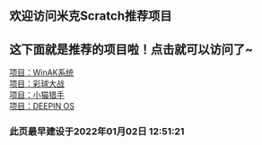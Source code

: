 ## 欢迎访问米克Scratch推荐项目

## 这下面就是推荐的项目啦！点击就可以访问了~

[项目：WinAK系统](http://www.scratchsky.com/work.aspx?id=138)   
[项目：彩球大战](http://www.scratchsky.com/work.aspx?id=129)   
[项目：小猫猎手](http://www.scratchsky.com/work.aspx?id=121)   
[项目：DEEPIN OS](http://www.scratchsky.com/work.aspx?id=122)   

### 此页最早建设于2022年01月02日 12:51:21

